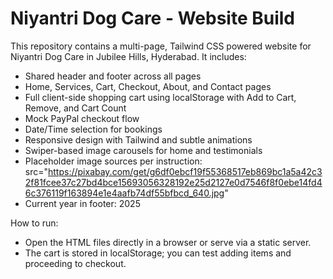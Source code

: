 # Niyantri Dog Care - Website Build

This repository contains a multi-page, Tailwind CSS powered website for Niyantri Dog Care in Jubilee Hills, Hyderabad. It includes:

- Shared header and footer across all pages
- Home, Services, Cart, Checkout, About, and Contact pages
- Full client-side shopping cart using localStorage with Add to Cart, Remove, and Cart Count
- Mock PayPal checkout flow
- Date/Time selection for bookings
- Responsive design with Tailwind and subtle animations
- Swiper-based image carousels for home and testimonials
- Placeholder image sources per instruction: src="https://pixabay.com/get/g6df0ebcf19f55368517eb869bc1a5a42c32f81fcee37c27bd4bce15693056328192e25d2127e0d7546f8f0ebe14fd46c376119f163894e1e4aafb74df55bfbcd_640.jpg"
- Current year in footer: 2025

How to run:
- Open the HTML files directly in a browser or serve via a static server.
- The cart is stored in localStorage; you can test adding items and proceeding to checkout.
